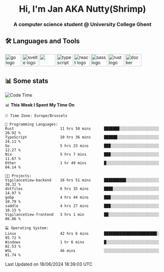 <h1 align="center">Hi, I'm Jan AKA Nutty(Shrimp)</h1>
<h3 align="center">A computer science student @ University College Ghent</h3>

<h2 align="left">🛠️ Languages and Tools</h2>

###

<div align="left">
  <img src="https://cdn.jsdelivr.net/gh/devicons/devicon/icons/go/go-original.svg" height="40" width="52" alt="go logo"  />
  <img src="https://cdn.jsdelivr.net/gh/devicons/devicon@latest/icons/svelte/svelte-original.svg"  height="40" width="52" alt="svelte logo" />
  <img src="https://cdn.jsdelivr.net/gh/devicons/devicon@latest/icons/tailwindcss/tailwindcss-original.svg" height="40" width="52" />
  <img src="https://cdn.jsdelivr.net/gh/devicons/devicon/icons/typescript/typescript-original.svg" height="40" width="52" alt="typescript logo"  />
  <img src="https://cdn.jsdelivr.net/gh/devicons/devicon/icons/react/react-original.svg" height="40" width="52" alt="react logo"  />
  <img src="https://cdn.jsdelivr.net/gh/devicons/devicon/icons/sass/sass-original.svg" height="40" width="52" alt="sass logo"  />
  <img src="https://cdn.jsdelivr.net/gh/devicons/devicon@latest/icons/rust/rust-original.svg" height="40" width="52" alt="rust logo" />
  <img src="https://cdn.jsdelivr.net/gh/devicons/devicon/icons/docker/docker-original.svg" height="40" width="52" alt="docker logo"  />
</div>

<h2>📊 Some stats</h2>

<!--START_SECTION:waka-->
![Code Time](http://img.shields.io/badge/Code%20Time-4%2C677%20hrs%2055%20mins-blue)

📊 **This Week I Spent My Time On** 

```text
🕑︎ Time Zone: Europe/Brussels

💬 Programming Languages: 
Rust                     11 hrs 50 mins      ███████░░░░░░░░░░░░░░░░░░   26.92 % 
TypeScript               10 hrs 36 mins      ██████░░░░░░░░░░░░░░░░░░░   24.11 % 
Go                       5 hrs 23 mins       ███░░░░░░░░░░░░░░░░░░░░░░   12.27 % 
Nix                      5 hrs 7 mins        ███░░░░░░░░░░░░░░░░░░░░░░   11.67 % 
Other                    1 hr 49 mins        █░░░░░░░░░░░░░░░░░░░░░░░░   04.14 % 

🐱‍💻 Projects: 
VigilanceView-backend    16 hrs 51 mins      ██████████░░░░░░░░░░░░░░░   38.32 % 
dotfiles                 6 hrs 35 mins       ████░░░░░░░░░░░░░░░░░░░░░   14.97 % 
gobp                     4 hrs 44 mins       ███░░░░░░░░░░░░░░░░░░░░░░   10.79 % 
saddle                   4 hrs 27 mins       ███░░░░░░░░░░░░░░░░░░░░░░   10.15 % 
VigilanceView-frontend   3 hrs 1 min         ██░░░░░░░░░░░░░░░░░░░░░░░   06.86 % 

💻 Operating System: 
Linux                    42 hrs 6 mins       ████████████████████████░   95.72 % 
Windows                  1 hr 6 mins         █░░░░░░░░░░░░░░░░░░░░░░░░   02.53 % 
WSL                      46 mins             ░░░░░░░░░░░░░░░░░░░░░░░░░   01.74 % 
```


 Last Updated on 18/06/2024 18:39:03 UTC
<!--END_SECTION:waka-->
